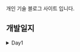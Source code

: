 개인 기술 블로그 사이트 입니다.
## 개발일지
<details>
<summary>Day1</summary>

- md 파일에서는 토글을 지원하지 않는다. 하지만 html의 &lt;details&gt; 태그로  &lt;summary&gt;에 토글 제목을 적어주면 사용할 수 있다.

- prttier,eslint 설정 
매번 똑같은 설정 해주는데 찾아보는 문서만 여러개다. 블로그 완성하면 snippets에 모아두어야겠다.

- package설정
다른분들 블로그 보면 코드가 적힌 박스나 상단 로딩바 등등을 어떻게 구현하지 했는데 다 라이브러리가 있었다.
1. glob : 경로를 패턴 매칭하여 일치하는 파일들의 리스트를 반환 ex)  `{SOME_PATH}/**/*.mdx`
2. dayjs : 날짜 파싱

- 배포 고민 (Vercel 채택!)
세가지 방법이 있었다. githubPages, Netlify, Vercel
Netlify는 메인 프로젝트에서 사용해보았고 저번에 Vercel 모종의 이유로 배포에 실패했기 때문에
그리고 아래 블로그에서 Vercel이 유일하게 서울에 CDN이 있어서 빠르다는 정보가 있어 채택!
[세가지 방법이 정리된 블로그](https://www.taeny.dev/javascript/nextjs-with-deployment-platform)

- 포스팅 형식 고민 (mdx방식 채택!)

|  | notion API | mdx |
| --- | --- | --- |
| 장점 | 자동으로 글이 연결되므로 편하다 | 잔디를 심을 수 있다.</br>버그가 생길 일이 거의 없다.|
 단점 | 잔디를 못심는다.</br> 버그가 있을때 참고할 레퍼런스가 많이 없다. | 매번 커밋해야해서 귀찮다. |

- 레이아웃, 디자인 고민
1. 레이아웃 : 간단하게 필요한것만 ..
2. 색상 : 네이비를 가장 좋아하지만.. 파란색이 깔끔한것 같아서 파란색으로 결정!

- 초기 세팅 커밋메세지
매번 뭐가 좋을까 고민했는데 setting의 set으로 결정
처음에 init 이라 했는데 변경하고 싶어서
git commit --amend
명령어 통해서 바꿔주었다.

- Module Aliases
@로 import 하는 방법이 궁금했는데 next.js [공식문서](https://nextjs.org/docs/app/building-your-application/configuring/absolute-imports-and-module-aliases#module-aliases)에 친절히 나와있다.

```
    "paths": {
      "@/*": ["./src/*"]
    }
```

이렇게 하면 @뒤의 경로들이 자동으로 src 하위폴더로 매칭된다.

- 테일윈드가 작동하지 않는다.
시도한 방법
1. tailwind.config.js content 확인
2. app 폴더 안의 globals.css 파일 확인
3. tailwindcss postcss autoprefixer 최신버전 업그레이드
4. postcss.config.js 파일 확인
5. npm run dev 다시 실행

??? 갑자기 됨 진짜 수정된거 하나도 없는데 갑자기 됨!!!!!!!!!!!!!
이것때문에 1시간은 날렸는데 진짜 어이없다 ..... ㅜ ㅜ

</details>
